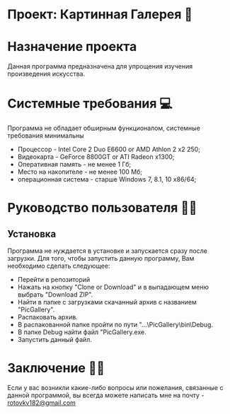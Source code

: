 # Проект: Картинная Галерея 🎨

# Назначение проекта

Данная программа предназначена для упрощения изучения произведения искусства.

# Системные требования 💻

Программа не обладает обширным функционалом, системные требования минимальны
* Процессор - Intel Core 2 Duo E6600 or AMD Athlon 2 x2 250;
* Видеокарта - GeForce 8800GT or ATI Radeon x1300;
* Оперативная память - не менее 1 Гб;
* Место на накопителе - не менее 100 Мб;
* операционная система - старше Windows 7, 8.1, 10 х86/64;

# Руководство пользователя 👩‍💻

## Установка

Программа не нуждается в установке и запускается сразу после загрузки. Для того, чтобы запустить данную программу, Вам необходимо сделать следующее:
* Перейти в репозиторий
* Нажать на кнопку "Clone or Download" и в выпадающем меню выбрать "Download ZIP".
* Найти в папке с загрузками скачанный архив с названием "PicGallery".
* Распаковать архив.
* В распакованной папке пройти по пути "...\PicGallery\bin\Debug.
* В папке Debug найти файл "PicGallery.exe.
* Запустить данный файл.

# Заключение 👋🏻
Если у вас возникли какие-либо вопросы или пожелания, связанные с данной программой, вы всегда можете написать мне на почту - rotovkv182@gmail.com
